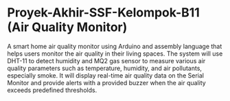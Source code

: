 # Proyek-Akhir-SSF-Kelompok-B11 (Air Quality Monitor)

A smart home air quality monitor using Arduino and assembly language that helps users monitor the air quality in their living spaces. The system will use DHT-11 to detect humidity and MQ2 gas sensor to measure various air quality parameters such as temperature, humidity, and air pollutants, especially smoke. It will display real-time air quality data on the Serial Monitor and provide alerts with a provided buzzer when the air quality exceeds predefined thresholds.
